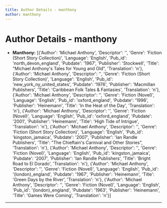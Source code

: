 ```yaml
---
title: Author Details - manthony
author: manthony
---
```


# Author Details - manthony

<ul>
    <li><strong>Manthony:</strong> [{'Author': 'Michael Anthony', 'Descriptor': '', 'Genre': 'Fiction (Short Story Collection)', 'Language': 'English', 'Pub_id': 'north_devon_england', 'Pubdate': '1967', 'Publisher': 'Stockwell', 'Title': "Michael Anthony's Tales for Young and Old", 'Translation': 'n'}, {'Author': 'Michael Anthony', 'Descriptor': '', 'Genre': 'Fiction (Short Story Collection)', 'Language': 'English', 'Pub_id': 'new_york_ny_united_states', 'Pubdate': '1976', 'Publisher': 'Macmillan Publishers', 'Title': 'Caribbean Folk Tales & Fantasies', 'Translation': 'n'}, {'Author': 'Michael Anthony', 'Descriptor': '', 'Genre': 'Fiction (Novel)', 'Language': 'English', 'Pub_id': 'oxford_england', 'Pubdate': '1996', 'Publisher': 'Heinemann', 'Title': 'In the Heat of the Day', 'Translation': 'n'}, {'Author': 'Michael Anthony', 'Descriptor': '', 'Genre': 'Fiction (Novel)', 'Language': 'English', 'Pub_id': 'oxford_england', 'Pubdate': '2001', 'Publisher': 'Heinemann', 'Title': 'High Tide of Intrigue', 'Translation': 'n'}, {'Author': 'Michael Anthony', 'Descriptor': '', 'Genre': 'Fiction (Short Story Collection)', 'Language': 'English', 'Pub_id': 'kingston_jamaica', 'Pubdate': '2007', 'Publisher': 'Ian Randle Publishers', 'Title': "The Chieftain's Carnival and Other Stories", 'Translation': 'n'}, {'Author': 'Michael Anthony', 'Descriptor': '', 'Genre': 'Fiction (Novel)', 'Language': 'English', 'Pub_id': 'kingston_jamaica', 'Pubdate': '2007', 'Publisher': 'Ian Randle Publishers', 'Title': 'Bright Road to El Dorado', 'Translation': 'n'}, {'Author': 'Michael Anthony', 'Descriptor': '', 'Genre': 'Fiction (Novel)', 'Language': 'English', 'Pub_id': '(london)_england', 'Pubdate': '1967', 'Publisher': 'Heinemann', 'Title': 'Green Days by the River', 'Translation': 'n'}, {'Author': 'Michael Anthony', 'Descriptor': '', 'Genre': 'Fiction (Novel)', 'Language': 'English', 'Pub_id': '(london)_england', 'Pubdate': '1963', 'Publisher': 'Heinemann', 'Title': 'Games Were Coming', 'Translation': 'n'}]</li>
</ul>
<hr>